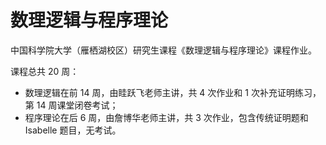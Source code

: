 # 数理逻辑与程序理论

中国科学院大学（雁栖湖校区）研究生课程《数理逻辑与程序理论》课程作业。

课程总共 20 周：

- 数理逻辑在前 14 周，由眭跃飞老师主讲，共 4 次作业和 1 次补充证明练习，第 14 周课堂闭卷考试；
- 程序理论在后 6 周，由詹博华老师主讲，共 3 次作业，包含传统证明题和 Isabelle 题目，无考试。
